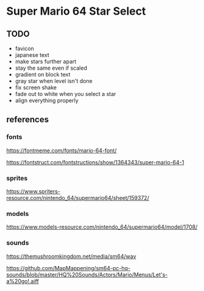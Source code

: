 # Super Mario 64 Star Select

## TODO
* favicon
* japanese text
* make stars further apart
* stay the same even if scaled
* gradient on block text
* gray star when level isn't done
* fix screen shake
* fade out to white when you select a star
* align everything properly

## references

### fonts
https://fontmeme.com/fonts/mario-64-font/

https://fontstruct.com/fontstructions/show/1364343/super-mario-64-1

### sprites
https://www.spriters-resource.com/nintendo_64/supermario64/sheet/159372/

### models
https://www.models-resource.com/nintendo_64/supermario64/model/1708/


### sounds
https://themushroomkingdom.net/media/sm64/wav

https://github.com/MapMappening/sm64-pc-hq-sounds/blob/master/HQ%20Sounds/Actors/Mario/Menus/Let's-a%20go!.aiff